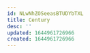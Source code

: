 ```yaml
---
id: NLwNhZOSeeasBTUDYbTXL
title: Century
desc: ''
updated: 1644961726966
created: 1644961726966
---
```


